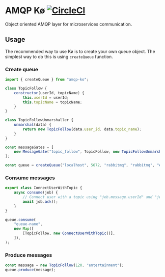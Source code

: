 # AMQP Kø [![CircleCI](https://circleci.com/gh/budziam/amqp-ko.svg?style=svg)](https://circleci.com/gh/budziam/amqp-ko)
Object oriented AMQP layer for microservices communication.

## Usage
The recommended way to use Kø is to create your own queue object. The simplest way to do this is using `createQueue` function.

### Create queue
```js
import { createQueue } from "amqp-ko";

class TopicFollow {
    constructor(userId, topicName) {
        this.userId = userId;
        this.topicName = topicName;
    }
}

class TopicFollowUnmarshaller {
    unmarshal(data) {
        return new TopicFollow(data.user_id, data.topic_name);
    }
}

const messageGates = [
    new MessageGate("topic_follow", TopicFollow, new TopicFollowUnmarshaller()),
];

const queue = createQueue("localhost", 5672, "rabbitmq", "rabbitmq", "exchange-name", messageGates);
```

### Consume messages
```js
export class ConnectUserWithTopic {
    async consume(job) {
        // Connect user with a topic using "job.message.userId" and "job.message.topicName"
        await job.ack();
    }
}

queue.consume(
    "queue-name",
    new Map([
        [TopicFollow, new ConnectUserWithTopic()],
    ]),
);
```

### Produce messages
```js
const message = new TopicFollow(120, "entertainment");
queue.produce(message);
```
